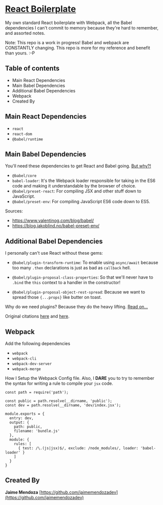 # [React Boilerplate](https://github.com/jaimemendozadev/readio-v2)

My own standard React boilerplate with Webpack, all the Babel dependencies I can't commit to memory because they're hard to remember, and assorted notes.

Note: This repo is a work in progress! Babel and webpack are CONSTANTLY changing. This repo is more for my reference and benefit than yours. :-P

## Table of contents

- Main React Dependencies
- Main Babel Dependencies
- Additional Babel Dependencies
- Webpack
- Created By


## Main React Dependencies
- `react`
- `react-dom`
- `@babel/runtime`

## Main Babel Dependencies

You'll need these dependencies to get React and Babel going. [But why?!](https://www.valentinog.com/blog/babel/)
- `@babel/core`
- `babel-loader`: It's the Webpack loader responsible for taking in the ES6 code and making it understandable by the browser of choice.
- `@babel/preset-react`: For compiling JSX and other stuff down to JavaScript.
- `@babel/preset-env`: For compiling JavaScript ES6 code down to ES5.

Sources: 
- https://www.valentinog.com/blog/babel/
- https://blog.jakoblind.no/babel-preset-env/


## Additional Babel Dependencies

I personally can't use React without these gems:

- `@babel/plugin-transform-runtime`: To enable using `async/await` because too many `.then` declarations is just as bad as `callback` hell.

- `@babel/plugin-proposal-class-properties`: So that we'll never have to `.bind` the `this` context to a handler in the constructor! 

- `@babel/plugin-proposal-object-rest-spread`: Because we want to spread those `{...props}` like butter on toast.

Why do we need plugins? Because they do the heavy lifting. [Read on...](https://blog.jakoblind.no/babel-preset-env/)

Original citations [here](https://medium.com/@jacobworrel/babels-transform-class-properties-plugin-how-it-works-and-what-it-means-for-your-react-apps-6983539ffc22) and [here](https://dev.to/codeprototype/modernize-your-reactjs-application-with-asyncawait-in-2018-1l9j).

## Webpack

Add the following dependencies
- `webpack`
- `webpack-cli`
- `webpack-dev-server`
- `webpack-merge`


How I Setup the Webpack Config file. Also, I <strong>DARE</strong> you to try to remember the syntax for writing a rule to compile your `jsx` code.

```
const path = require('path');

const public = path.resolve(__dirname, 'public');
const dev = path.resolve(__dirname, 'dev/index.jsx');

module.exports = {
  entry: dev,
  output: {
    path: public,
    filename: 'bundle.js'
  },
  module: {
    rules: [
      { test: /\.(js|jsx)$/, exclude: /node_modules/, loader: 'babel-loader' }
    ]
  }
}
```


## Created By

**Jaime Mendoza**
[https://github.com/jaimemendozadev](https://github.com/jaimemendozadev)